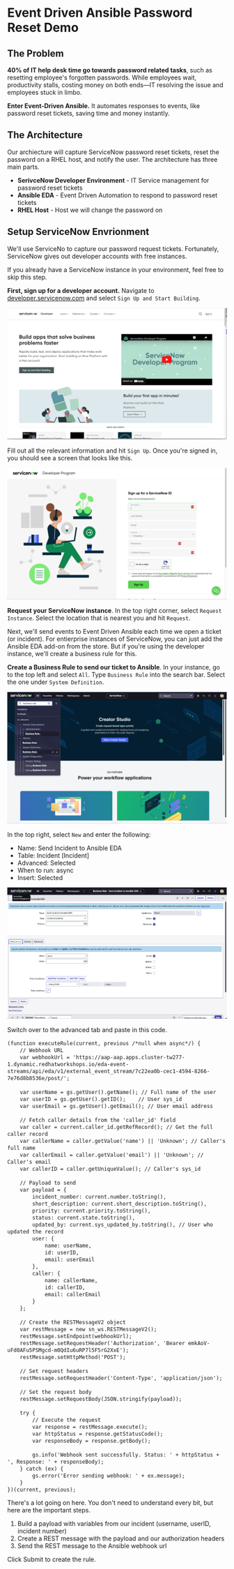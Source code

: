 # Event Driven Ansible Password Reset Demo

## The Problem

**40% of IT help desk time go towards password related tasks**, such as resetting employee's forgotten passwords. While employees wait, productivity stalls, costing money on both ends—IT resolving the issue and employees stuck in limbo. 

**Enter Event-Driven Ansible.** It automates responses to events, like password reset tickets, saving time and money instantly.

## The Architecture

Our archiecture will capture ServiceNow password reset tickets, reset the password on a RHEL host, and notify the user. The architecture has three main parts.

* **SerivceNow Developer Environment** - IT Service management for password reset tickets
* **Ansible EDA** - Event Driven Automation to respond to password reset tickets
* **RHEL Host** - Host we will change the password on

## Setup ServiceNow Envrionment

We'll use ServiceNo to capture our password request tickets. Fortunately, ServiceNow gives out developer accounts with free instances.

If you already have a ServiceNow instance in your environment, feel free to skip this step.

**First, sign up for a developer account.** Navigate to [developer.servicenow.com](https://developer.servicenow.com) and select `Sign Up and Start Building`.

![ServiceNow home](img/servicenow_home.png)

Fill out all the relevant information and hit `Sign Up`. Once you're signed in, you should see a screen that looks like this.

![ServiceNow sign up](img/servicenow_signup.png)

**Request your ServiceNow instance**. In the top right corner, select `Request Instance`. Select the location that is nearest you and hit `Request`.

Next, we'll send events to Event Driven Ansible each time we open a ticket (or incident). For entierprise instances of ServiceNow, you can just add the Ansible EDA add-on from the store. But if you're using the developer instance, we'll create a business rule for this.

**Create a Business Rule to send our ticket to Ansible**. In your instance, go to the top left and select `All`. Type `Business Rule` into the search bar. Select the one under `System Definition`.

![ServiceNow select business rule](img/select_business_rule.png)

In the top right, select `New` and enter the following:

* Name: Send Incident to Ansible EDA
* Table: Incident [Incident]
* Advanced: Selected
* When to run: async
* Insert: Selected

![ServiceNow select business rule](img/business_rule.png)

Switch over to the advanced tab and paste in this code.

```
(function executeRule(current, previous /*null when async*/) {
    // Webhook URL
    var webhookUrl = 'https://aap-aap.apps.cluster-tw277-1.dynamic.redhatworkshops.io/eda-event-streams/api/eda/v1/external_event_stream/7c22ea0b-cec1-4594-8266-7e76d8b8536e/post/';

    var userName = gs.getUser().getName(); // Full name of the user
    var userID = gs.getUser().getID();    // User sys_id
    var userEmail = gs.getUser().getEmail(); // User email address

    // Fetch caller details from the 'caller_id' field
    var caller = current.caller_id.getRefRecord(); // Get the full caller record
    var callerName = caller.getValue('name') || 'Unknown'; // Caller's full name
    var callerEmail = caller.getValue('email') || 'Unknown'; // Caller's email
    var callerID = caller.getUniqueValue(); // Caller's sys_id

    // Payload to send
    var payload = {
        incident_number: current.number.toString(),
        short_description: current.short_description.toString(),
        priority: current.priority.toString(),
        status: current.state.toString(),
        updated_by: current.sys_updated_by.toString(), // User who updated the record
        user: {
            name: userName,
            id: userID,
            email: userEmail
        },
        caller: {
            name: callerName,
            id: callerID,
            email: callerEmail
        }
    };

    // Create the RESTMessageV2 object
    var restMessage = new sn_ws.RESTMessageV2();
    restMessage.setEndpoint(webhookUrl);
	restMessage.setRequestHeader('Authorization', 'Bearer emkAoV-uFd0AFu5PSMgcd-m0QdIu6uRP7l5F5rG2XxE');
    restMessage.setHttpMethod('POST');

    // Set request headers
    restMessage.setRequestHeader('Content-Type', 'application/json');

    // Set the request body
    restMessage.setRequestBody(JSON.stringify(payload));

    try {
        // Execute the request
        var response = restMessage.execute();
        var httpStatus = response.getStatusCode();
        var responseBody = response.getBody();

        gs.info('Webhook sent successfully. Status: ' + httpStatus + ', Response: ' + responseBody);
    } catch (ex) {
        gs.error('Error sending webhook: ' + ex.message);
    }
})(current, previous);
```

There's a lot going on here. You don't need to understand every bit, but here are the important steps.

1. Build a payload with variables from our incident (username, userID, incident number)
2. Create a REST message with the payload and our authorization headers
3. Send the REST message to the Ansible webhook url

Click Submit to create the rule.


